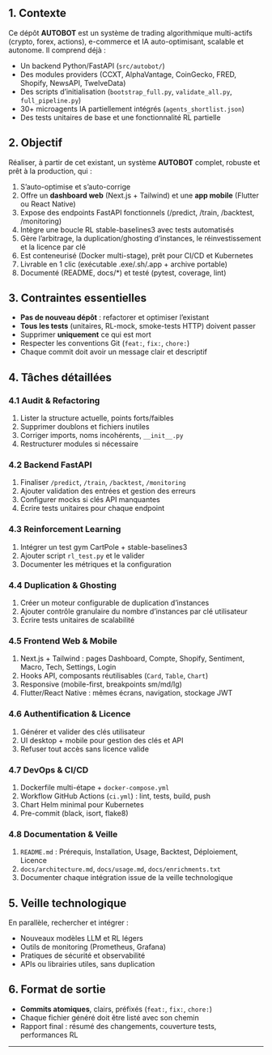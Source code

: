 ## 1. Contexte  
Ce dépôt **AUTOBOT** est un système de trading algorithmique multi-actifs (crypto, forex, actions), e-commerce et IA auto-optimisant, scalable et autonome. Il comprend déjà :  
- Un backend Python/FastAPI (`src/autobot/`)  
- Des modules providers (CCXT, AlphaVantage, CoinGecko, FRED, Shopify, NewsAPI, TwelveData)  
- Des scripts d’initialisation (`bootstrap_full.py`, `validate_all.py`, `full_pipeline.py`)  
- 30+ microagents IA partiellement intégrés (`agents_shortlist.json`)  
- Des tests unitaires de base et une fonctionnalité RL partielle  

## 2. Objectif  
Réaliser, à partir de cet existant, un système **AUTOBOT** complet, robuste et prêt à la production, qui :  
1. S’auto-optimise et s’auto-corrige  
2. Offre un **dashboard web** (Next.js + Tailwind) et une **app mobile** (Flutter ou React Native)  
3. Expose des endpoints FastAPI fonctionnels (/predict, /train, /backtest, /monitoring)  
4. Intègre une boucle RL stable-baselines3 avec tests automatisés  
5. Gère l’arbitrage, la duplication/ghosting d’instances, le réinvestissement et la licence par clé  
6. Est conteneurisé (Docker multi-stage), prêt pour CI/CD et Kubernetes  
7. Livrable en 1 clic (exécutable .exe/.sh/.app + archive portable)  
8. Documenté (README, docs/*) et testé (pytest, coverage, lint)

## 3. Contraintes essentielles  
- **Pas de nouveau dépôt** : refactorer et optimiser l’existant  
- **Tous les tests** (unitaires, RL-mock, smoke-tests HTTP) doivent passer  
- Supprimer **uniquement** ce qui est mort  
- Respecter les conventions Git (`feat:`, `fix:`, `chore:`)  
- Chaque commit doit avoir un message clair et descriptif  

## 4. Tâches détaillées  

### 4.1 Audit & Refactoring  
1. Lister la structure actuelle, points forts/faibles  
2. Supprimer doublons et fichiers inutiles  
3. Corriger imports, noms incohérents, `__init__.py`  
4. Restructurer modules si nécessaire  

### 4.2 Backend FastAPI  
1. Finaliser `/predict`, `/train`, `/backtest`, `/monitoring`  
2. Ajouter validation des entrées et gestion des erreurs  
3. Configurer mocks si clés API manquantes  
4. Écrire tests unitaires pour chaque endpoint  

### 4.3 Reinforcement Learning  
1. Intégrer un test gym CartPole + stable-baselines3  
2. Ajouter script `rl_test.py` et le valider  
3. Documenter les métriques et la configuration  

### 4.4 Duplication & Ghosting  
1. Créer un moteur configurable de duplication d’instances  
2. Ajouter contrôle granulaire du nombre d’instances par clé utilisateur  
3. Écrire tests unitaires de scalabilité  

### 4.5 Frontend Web & Mobile  
1. Next.js + Tailwind : pages Dashboard, Compte, Shopify, Sentiment, Macro, Tech, Settings, Login  
2. Hooks API, composants réutilisables (`Card`, `Table`, `Chart`)  
3. Responsive (mobile-first, breakpoints sm/md/lg)  
4. Flutter/React Native : mêmes écrans, navigation, stockage JWT  

### 4.6 Authentification & Licence  
1. Générer et valider des clés utilisateur  
2. UI desktop + mobile pour gestion des clés et API  
3. Refuser tout accès sans licence valide  

### 4.7 DevOps & CI/CD  
1. Dockerfile multi-étape + `docker-compose.yml`  
2. Workflow GitHub Actions (`ci.yml`) : lint, tests, build, push  
3. Chart Helm minimal pour Kubernetes  
4. Pre-commit (black, isort, flake8)  

### 4.8 Documentation & Veille  
1. `README.md` : Prérequis, Installation, Usage, Backtest, Déploiement, Licence  
2. `docs/architecture.md`, `docs/usage.md`, `docs/enrichments.txt`  
3. Documenter chaque intégration issue de la veille technologique  

## 5. Veille technologique  
En parallèle, rechercher et intégrer :  
- Nouveaux modèles LLM et RL légers  
- Outils de monitoring (Prometheus, Grafana)  
- Pratiques de sécurité et observabilité  
- APIs ou librairies utiles, sans duplication  

## 6. Format de sortie  
- **Commits atomiques**, clairs, préfixés (`feat:`, `fix:`, `chore:`)  
- Chaque fichier généré doit être listé avec son chemin  
- Rapport final : résumé des changements, couverture tests, performances RL  

---